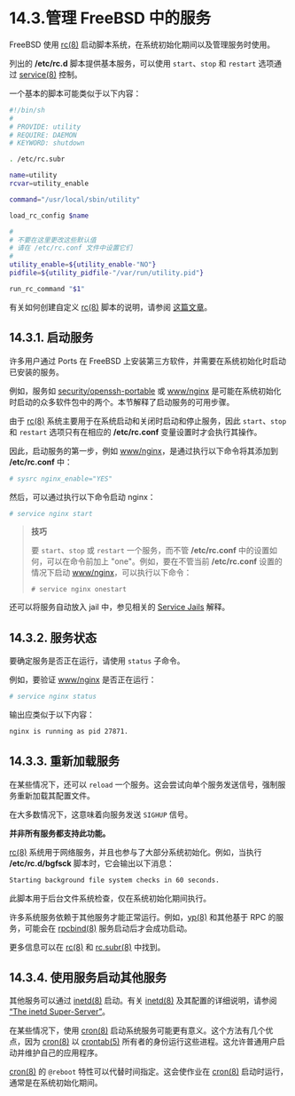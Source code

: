 # 14.3.管理 FreeBSD 中的服务

FreeBSD 使用 [rc(8)](https://man.freebsd.org/cgi/man.cgi?query=rc&sektion=8&format=html) 启动脚本系统，在系统初始化期间以及管理服务时使用。

列出的 **/etc/rc.d** 脚本提供基本服务，可以使用 `start`、`stop` 和 `restart` 选项通过 [service(8)](https://man.freebsd.org/cgi/man.cgi?query=service&sektion=8&format=html) 控制。

一个基本的脚本可能类似于以下内容：

```sh
#!/bin/sh
#
# PROVIDE: utility
# REQUIRE: DAEMON
# KEYWORD: shutdown

. /etc/rc.subr

name=utility
rcvar=utility_enable

command="/usr/local/sbin/utility"

load_rc_config $name

#
# 不要在这里更改这些默认值
# 请在 /etc/rc.conf 文件中设置它们
#
utility_enable=${utility_enable-"NO"}
pidfile=${utility_pidfile-"/var/run/utility.pid"}

run_rc_command "$1"
```

有关如何创建自定义 [rc(8)](https://man.freebsd.org/cgi/man.cgi?query=rc&sektion=8&format=html) 脚本的说明，请参阅 [这篇文章](https://docs.freebsd.org/en/articles/rc-scripting/)。

## 14.3.1. 启动服务

许多用户通过 Ports  在 FreeBSD 上安装第三方软件，并需要在系统初始化时启动已安装的服务。

例如，服务如 [security/openssh-portable](https://cgit.freebsd.org/ports/tree/security/openssh-portable/) 或 [www/nginx](https://cgit.freebsd.org/ports/tree/www/nginx/) 是可能在系统初始化时启动的众多软件包中的两个。本节解释了启动服务的可用步骤。

由于 [rc(8)](https://man.freebsd.org/cgi/man.cgi?query=rc&sektion=8&format=html) 系统主要用于在系统启动和关闭时启动和停止服务，因此 `start`、`stop` 和 `restart` 选项只有在相应的 **/etc/rc.conf** 变量设置时才会执行其操作。

因此，启动服务的第一步，例如 [www/nginx](https://cgit.freebsd.org/ports/tree/www/nginx/)，是通过执行以下命令将其添加到 **/etc/rc.conf** 中：

```sh
# sysrc nginx_enable="YES"
```

然后，可以通过执行以下命令启动 nginx：

```sh
# service nginx start
```

>**技巧**
>
>要 `start`、`stop` 或 `restart` 一个服务，而不管 **/etc/rc.conf** 中的设置如何，可以在命令前加上 "one"。例如，要在不管当前 **/etc/rc.conf** 设置的情况下启动 [www/nginx](https://cgit.freebsd.org/ports/tree/www/nginx/)，可以执行以下命令：
>
>```
># service nginx onestart
>```

还可以将服务自动放入 jail 中，参见相关的 [Service Jails](https://docs.freebsd.org/en/books/handbook/jails/#service-jails) 解释。

## 14.3.2. 服务状态

要确定服务是否正在运行，请使用 `status` 子命令。

例如，要验证 [www/nginx](https://cgit.freebsd.org/ports/tree/www/nginx/) 是否正在运行：

```sh
# service nginx status
```

输出应类似于以下内容：

```sh
nginx is running as pid 27871.
```

## 14.3.3. 重新加载服务

在某些情况下，还可以 `reload` 一个服务。这会尝试向单个服务发送信号，强制服务重新加载其配置文件。

在大多数情况下，这意味着向服务发送 `SIGHUP` 信号。

**并非所有服务都支持此功能。**

[rc(8)](https://man.freebsd.org/cgi/man.cgi?query=rc&sektion=8&format=html) 系统用于网络服务，并且也参与了大部分系统初始化。例如，当执行 **/etc/rc.d/bgfsck** 脚本时，它会输出以下消息：

```sh
Starting background file system checks in 60 seconds.
```

此脚本用于后台文件系统检查，仅在系统初始化期间执行。

许多系统服务依赖于其他服务才能正常运行。例如，[yp(8)](https://man.freebsd.org/cgi/man.cgi?query=yp&sektion=8&format=html) 和其他基于 RPC 的服务，可能会在 [rpcbind(8)](https://man.freebsd.org/cgi/man.cgi?query=rpcbind&sektion=8&format=html) 服务启动后才会成功启动。

更多信息可以在 [rc(8)](https://man.freebsd.org/cgi/man.cgi?query=rc&sektion=8&format=html) 和 [rc.subr(8)](https://man.freebsd.org/cgi/man.cgi?query=rc.subr&sektion=8&format=html) 中找到。

## 14.3.4. 使用服务启动其他服务

其他服务可以通过 [inetd(8)](https://man.freebsd.org/cgi/man.cgi?query=inetd&sektion=8&format=html) 启动。有关 [inetd(8)](https://man.freebsd.org/cgi/man.cgi?query=inetd&sektion=8&format=html) 及其配置的详细说明，请参阅 [“The inetd Super-Server”](https://docs.freebsd.org/en/books/handbook/network-servers/#network-inetd)。

在某些情况下，使用 [cron(8)](https://man.freebsd.org/cgi/man.cgi?query=cron&sektion=8&format=html) 启动系统服务可能更有意义。这个方法有几个优点，因为 [cron(8)](https://man.freebsd.org/cgi/man.cgi?query=cron&sektion=8&format=html) 以 [crontab(5)](https://man.freebsd.org/cgi/man.cgi?query=crontab&sektion=5&format=html) 所有者的身份运行这些进程。这允许普通用户启动并维护自己的应用程序。

[cron(8)](https://man.freebsd.org/cgi/man.cgi?query=cron&sektion=8&format=html) 的 `@reboot` 特性可以代替时间指定。这会使作业在 [cron(8)](https://man.freebsd.org/cgi/man.cgi?query=cron&sektion=8&format=html) 启动时运行，通常是在系统初始化期间。
